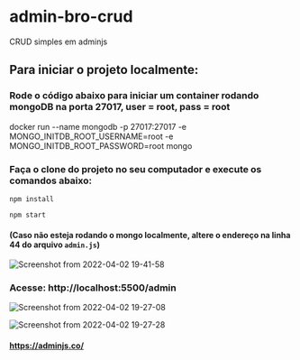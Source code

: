 # admin-bro-crud
CRUD simples em adminjs

## Para iniciar o projeto localmente:

### Rode o código abaixo para iniciar um container rodando mongoDB na porta 27017, user = root, pass = root

  docker run --name mongodb -p 27017:27017 -e MONGO_INITDB_ROOT_USERNAME=root -e MONGO_INITDB_ROOT_PASSWORD=root mongo

### Faça o clone do projeto no seu computador e execute os comandos abaixo:

    npm install

    npm start
    
#### (Caso não esteja rodando o mongo localmente, altere o endereço na linha 44 do arquivo `admin.js`)

![Screenshot from 2022-04-02 19-41-58](https://user-images.githubusercontent.com/83842945/161403810-b559737a-ba7e-4ace-9fe4-eda796100df2.png)

### Acesse: http://localhost:5500/admin

![Screenshot from 2022-04-02 19-27-08](https://user-images.githubusercontent.com/83842945/161403449-f0e24a1b-8a9f-4655-a553-f6785edf0d7d.png)

![Screenshot from 2022-04-02 19-27-28](https://user-images.githubusercontent.com/83842945/161403543-29470f92-535a-4bef-bbd5-3897dc45d241.png)

#### https://adminjs.co/
